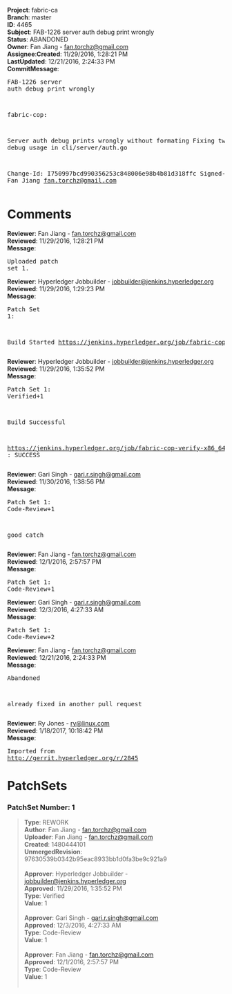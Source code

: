 <strong>Project</strong>: fabric-ca</br><strong>Branch</strong>: master<br><strong>ID</strong>: 4465<br><strong>Subject</strong>: FAB-1226 server auth debug print wrongly<br><strong>Status</strong>: ABANDONED<br><strong>Owner</strong>: Fan Jiang - fan.torchz@gmail.com<br><strong>Assignee</strong>:<strong>Created</strong>: 11/29/2016, 1:28:21 PM<br><strong>LastUpdated</strong>: 12/21/2016, 2:24:33 PM<br><strong>CommitMessage</strong>:<br><pre>FAB-1226 server auth debug print wrongly

fabric-cop:

Server auth debug prints wrongly without formating
Fixing two wrong debug usage in cli/server/auth.go

Change-Id: I750997bcd990356253c848006e98b4b81d318ffc
Signed-off-by: Fan Jiang <fan.torchz@gmail.com>
</pre><h1>Comments</h1><strong>Reviewer</strong>: Fan Jiang - fan.torchz@gmail.com<br><strong>Reviewed</strong>: 11/29/2016, 1:28:21 PM<br><strong>Message</strong>: <pre>Uploaded patch set 1.</pre><strong>Reviewer</strong>: Hyperledger Jobbuilder - jobbuilder@jenkins.hyperledger.org<br><strong>Reviewed</strong>: 11/29/2016, 1:29:23 PM<br><strong>Message</strong>: <pre>Patch Set 1:

Build Started https://jenkins.hyperledger.org/job/fabric-cop-verify-x86_64/80/</pre><strong>Reviewer</strong>: Hyperledger Jobbuilder - jobbuilder@jenkins.hyperledger.org<br><strong>Reviewed</strong>: 11/29/2016, 1:35:52 PM<br><strong>Message</strong>: <pre>Patch Set 1: Verified+1

Build Successful 

https://jenkins.hyperledger.org/job/fabric-cop-verify-x86_64/80/ : SUCCESS</pre><strong>Reviewer</strong>: Gari Singh - gari.r.singh@gmail.com<br><strong>Reviewed</strong>: 11/30/2016, 1:38:56 PM<br><strong>Message</strong>: <pre>Patch Set 1: Code-Review+1

good catch</pre><strong>Reviewer</strong>: Fan Jiang - fan.torchz@gmail.com<br><strong>Reviewed</strong>: 12/1/2016, 2:57:57 PM<br><strong>Message</strong>: <pre>Patch Set 1: Code-Review+1</pre><strong>Reviewer</strong>: Gari Singh - gari.r.singh@gmail.com<br><strong>Reviewed</strong>: 12/3/2016, 4:27:33 AM<br><strong>Message</strong>: <pre>Patch Set 1: Code-Review+2</pre><strong>Reviewer</strong>: Fan Jiang - fan.torchz@gmail.com<br><strong>Reviewed</strong>: 12/21/2016, 2:24:33 PM<br><strong>Message</strong>: <pre>Abandoned

already fixed in another pull request</pre><strong>Reviewer</strong>: Ry Jones - ry@linux.com<br><strong>Reviewed</strong>: 1/18/2017, 10:18:42 PM<br><strong>Message</strong>: <pre>Imported from http://gerrit.hyperledger.org/r/2845</pre><h1>PatchSets</h1><h3>PatchSet Number: 1</h3><blockquote><strong>Type</strong>: REWORK<br><strong>Author</strong>: Fan Jiang - fan.torchz@gmail.com<br><strong>Uploader</strong>: Fan Jiang - fan.torchz@gmail.com<br><strong>Created</strong>: 1480444101<br><strong>UnmergedRevision</strong>: 97630539b0342b95eac8933bb1d0fa3be9c921a9<br><br><strong>Approver</strong>: Hyperledger Jobbuilder - jobbuilder@jenkins.hyperledger.org<br><strong>Approved</strong>: 11/29/2016, 1:35:52 PM<br><strong>Type</strong>: Verified<br><strong>Value</strong>: 1<br><br><strong>Approver</strong>: Gari Singh - gari.r.singh@gmail.com<br><strong>Approved</strong>: 12/3/2016, 4:27:33 AM<br><strong>Type</strong>: Code-Review<br><strong>Value</strong>: 1<br><br><strong>Approver</strong>: Fan Jiang - fan.torchz@gmail.com<br><strong>Approved</strong>: 12/1/2016, 2:57:57 PM<br><strong>Type</strong>: Code-Review<br><strong>Value</strong>: 1<br><br></blockquote>